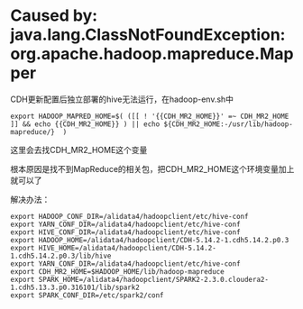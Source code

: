 # Caused by: java.lang.ClassNotFoundException: org.apache.hadoop.mapreduce.Mapper

CDH更新配置后独立部署的hive无法运行，在hadoop-env.sh中

    export HADOOP_MAPRED_HOME=$( ([[ ! '{{CDH_MR2_HOME}}' =~ CDH_MR2_HOME ]] && echo {{CDH_MR2_HOME}} ) || echo ${CDH_MR2_HOME:-/usr/lib/hadoop-mapreduce/}  )

这里会去找CDH_MR2_HOME这个变量

根本原因是找不到MapReduce的相关包，把CDH_MR2_HOME这个环境变量加上就可以了

解决办法：

    export HADOOP_CONF_DIR=/alidata4/hadoopclient/etc/hive-conf
    export YARN_CONF_DIR=/alidata4/hadoopclient/etc/hive-conf
    export HIVE_CONF_DIR=/alidata4/hadoopclient/etc/hive-conf
    export HADOOP_HOME=/alidata4/hadoopclient/CDH-5.14.2-1.cdh5.14.2.p0.3
    export HIVE_HOME=/alidata4/hadoopclient/CDH-5.14.2-1.cdh5.14.2.p0.3/lib/hive
    export YARN_CONF_DIR=/alidata4/hadoopclient/etc/hive-conf
    export CDH_MR2_HOME=$HADOOP_HOME/lib/hadoop-mapreduce
    export SPARK_HOME=/alidata4/hadoopclient/SPARK2-2.3.0.cloudera2-1.cdh5.13.3.p0.316101/lib/spark2
    export SPARK_CONF_DIR=/etc/spark2/conf
